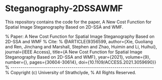 # Steganography-2DSSAWMF
This repository contains the code for the paper, A New Cost Function for Spatial Image Steganography Based on 2D-SSA and WMF.

% Paper: A New Cost Function for Spatial Image Steganography Based on 2D-SSA and WMF
% Cite:
% @ARTICLE{9356599,
  author={Xie, Guoliang and Ren, Jinchang and Marshall, Stephen and Zhao, Huimin and Li, Huihui},
  journal={IEEE Access}, 
  title={A New Cost Function for Spatial Image Steganography Based on 2D-SSA and WMF}, 
  year={2021},
  volume={9},
  number={},
  pages={30604-30614},
  doi={10.1109/ACCESS.2021.3059690}}
% -------------------------------------------------------------------------
% Copyright (c) University of Strathclyde,
% All Rights Reserved.
